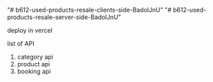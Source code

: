 "# b612-used-products-resale-clients-side-BadolJnU" 
"# b612-used-products-resale-server-side-BadolJnU" 

deploy in vercel

list of API
1. category api
2. product api
3. booking api
